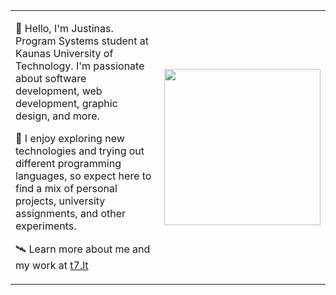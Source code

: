 <table>
  <tr>
    <td>
		<p>🌌 Hello, I'm Justinas. Program Systems student at Kaunas University of Technology. I'm passionate about software development, web development, graphic design, and more.</p>
		<p>🌠 I enjoy exploring new technologies and trying out different programming languages, so expect here to find a mix of personal projects, university assignments, and other experiments.</p>
		<p>🛰️ Learn more about me and my work at <a href="https://t7.lt">t7.lt</a></p>
	</td>
	<td>
		<img align="right" src="https://github.com/justinnas/justinnas/assets/156369263/f44de068-25b7-465f-95fb-69c6c38b0601" width="250">
	</td>
	</tr>
</table>
